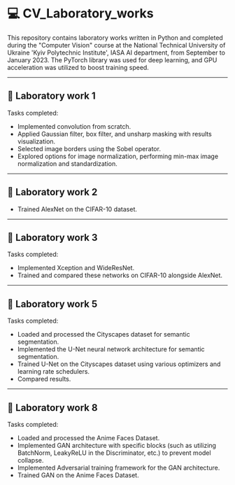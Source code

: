 # 💻 CV_Laboratory_works

This repository contains laboratory works written in Python and completed during the "Computer Vision" course at the National Technical University of Ukraine 'Kyiv Polytechnic Institute', IASA AI department, from September to January 2023. The PyTorch library was used for deep learning, and GPU acceleration was utilized to boost training speed.

---

## 🔬 Laboratory work 1

Tasks completed:
- Implemented convolution from scratch.
- Applied Gaussian filter, box filter, and unsharp masking with results visualization.
- Selected image borders using the Sobel operator.
- Explored options for image normalization, performing min-max image normalization and standardization.

---

## 🔬 Laboratory work 2

- Trained AlexNet on the CIFAR-10 dataset.

---

## 🔬 Laboratory work 3

Tasks completed:
- Implemented Xception and WideResNet.
- Trained and compared these networks on CIFAR-10 alongside AlexNet.

---

## 🔬 Laboratory work 5

Tasks completed:
- Loaded and processed the Cityscapes dataset for semantic segmentation.
- Implemented the U-Net neural network architecture for semantic segmentation.
- Trained U-Net on the Cityscapes dataset using various optimizers and learning rate schedulers.
- Compared results.

---

## 🔬 Laboratory work 8

Tasks completed:
- Loaded and processed the Anime Faces Dataset.
- Implemented GAN architecture with specific blocks (such as utilizing BatchNorm, LeakyReLU in the Discriminator, etc.) to prevent model collapse.
- Implemented Adversarial training framework for the GAN architecture.
- Trained GAN on the Anime Faces Dataset.